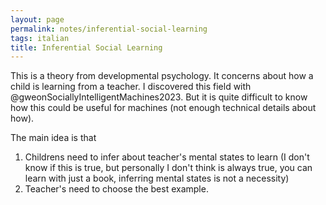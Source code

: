 ```yaml
---
layout: page
permalink: notes/inferential-social-learning
tags: italian
title: Inferential Social Learning
---
```


This is a theory from developmental psychology. It concerns about how a child is learning from a teacher. I discovered this field with @gweonSociallyIntelligentMachines2023.
But it is quite difficult to know how this could be useful for machines (not enough technical details about how).

The main idea is that
1. Childrens need to infer about teacher's mental states to learn (I don't know if this is true, but personally I don't think is always true, you can learn with just a book, inferring mental states is not a necessity)
2. Teacher's need to choose the best example.